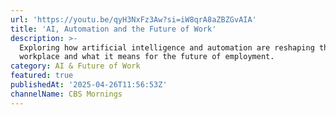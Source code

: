 ```yaml
---
url: 'https://youtu.be/qyH3NxFz3Aw?si=iW8qrA8aZBZGvAIA'
title: 'AI, Automation and the Future of Work'
description: >-
  Exploring how artificial intelligence and automation are reshaping the
  workplace and what it means for the future of employment.
category: AI & Future of Work
featured: true
publishedAt: '2025-04-26T11:56:53Z'
channelName: CBS Mornings
---
```


